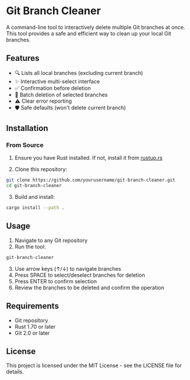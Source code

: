 # Git Branch Cleaner

A command-line tool to interactively delete multiple Git branches at once. This tool provides a safe and efficient way to clean up your local Git branches.

## Features

- 🔍 Lists all local branches (excluding current branch)
- ✨ Interactive multi-select interface
- ✅ Confirmation before deletion
- 🚀 Batch deletion of selected branches
- ⚠️ Clear error reporting
- 🛡️ Safe defaults (won't delete current branch)

## Installation

### From Source

1. Ensure you have Rust installed. If not, install it from [rustup.rs](https://rustup.rs/)

2. Clone this repository:
```bash
git clone https://github.com/yourusername/git-branch-cleaner.git
cd git-branch-cleaner
```

3. Build and install:
```bash
cargo install --path .
```

## Usage

1. Navigate to any Git repository
2. Run the tool:
```bash
git-branch-cleaner
```

3. Use arrow keys (↑/↓) to navigate branches
4. Press SPACE to select/deselect branches for deletion
5. Press ENTER to confirm selection
6. Review the branches to be deleted and confirm the operation

## Requirements

- Git repository
- Rust 1.70 or later
- Git 2.0 or later

## License

This project is licensed under the MIT License - see the LICENSE file for details.
